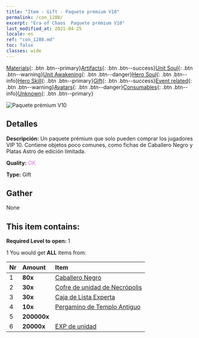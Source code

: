 ```yaml
---
title: "Item - Gift - Paquete prémium V10"
permalink: /con_1288/
excerpt: "Era of Chaos  Paquete prémium V10"
last_modified_at: 2021-04-25
locale: es
ref: "con_1288.md"
toc: false
classes: wide
---
```

 [Materials](/ItemsES/){: .btn .btn--primary}[Artifacts](/ItemsES/Artifacts/){: .btn .btn--success}[Unit Soul](/ItemsES/UnitSoul/){: .btn .btn--warning}[Unit Awakening](/ItemsES/UnitAwakening/){: .btn .btn--danger}[Hero Soul](/ItemsES/HeroSoul/){: .btn .btn--info}[Hero Skill](/ItemsES/HeroSkill/){: .btn .btn--primary}[Gift](/ItemsES/Gift/){: .btn .btn--success}[Event related](/ItemsES/Events/){: .btn .btn--warning}[Avatars](/ItemsES/Avatars/){: .btn .btn--danger}[Consumables](/ItemsES/Consumables/){: .btn .btn--info}[Unknown](/ItemsES/Unknown/){: .btn .btn--primary}

 ![Paquete prémium V10](/images/t/i_905010.png)

## Detalles
 **Descripción:** Un paquete prémium que solo pueden comprar los jugadores VIP 10. Contiene objetos poco comunes, como fichas de Caballero Negro y Platas Astro de edición limitada.

 **Quality:** <span style="color: #DA70D6">OK</span>

 **Type:** Gift

## Gather

  None

## This item contains:

 **Required Level to open:** 1

 1 You would get **ALL** items  from:

  | Nr | Amount |     Item    |
  |:---|:-------|:------------|
  | 1 |  **80x** | [Caballero Negro](/ItemsES/unt_213/) |  | 
  | 2 |  **30x** | [Cofre de unidad de Necrópolis](/ItemsES/con_1271/) |  | 
  | 3 |  **30x** | [Caja de Lista Experta](/ItemsES/con_760/) |  | 
  | 4 |  **10x** | [Pergamino de Templo Antiguo](/ItemsES/con_697/) |  | 
  | 5 |  **200000x** | <i class="fas fa-coins"/> |  | 
  | 6 |  **20000x** | [EXP de unidad](/ItemsES/con_902/) |  | 
